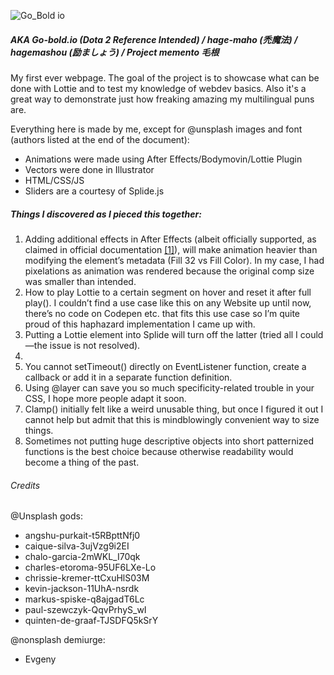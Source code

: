 ![Go_Bold io](https://user-images.githubusercontent.com/106813449/175611867-9fa9283f-b63d-4ecc-b868-890a7c135e2b.png)

##### AKA Go-bold.io (Dota 2 Reference Intended) / hage-maho (禿魔法) / hagemashou (励ましょう) / Project memento 毛根

My first ever webpage. The goal of the project is to showcase what can be done with Lottie and to test my knowledge of webdev basics. Also it's a great way to demonstrate just how freaking amazing my multilingual puns are. 

Everything here is made by me, except for @unsplash images and font (authors listed at the end of the document):

* Animations were made using After Effects/Bodymovin/Lottie Plugin
* Vectors were done in Illustrator
* HTML/CSS/JS
* Sliders are a courtesy of Splide.js


##### Things I discovered as I pieced this together: 

1. Adding additional effects in After Effects (albeit officially supported, as claimed in official documentation [[1]](https://airbnb.io/lottie/#/after-effects)), will make animation heavier than modifying the element’s metadata (Fill 32 vs Fill Color). In my case, I had pixelations as animation was rendered because the original comp size was smaller than intended. 
2. How to play Lottie to a certain segment on hover and reset it after full play(). I couldn’t find a use case like this on any Website up until now, there’s no code on Codepen etc. that fits this use case so I’m quite proud of this haphazard implementation I came up with. 
3. Putting a Lottie element into Splide will turn off the latter (tried all I could—the issue is not resolved).
4. <dialog> element [[2]]([https://developer.mozilla.org/en-US/docs/Web/HTML/Element/dialog) [[3]](https://webkit.org/blog/12209/introducing-the-dialog-element/) by default can be removed by pressing Esc, which in this case ruined user journey I originally came up with, so I had to drop a fallback for that. 
5. You cannot setTimeout() directly on EventListener function, create a callback or add it in a separate function definition.
6. Using @layer can save you so much specificity-related trouble in your CSS, I hope more people adapt it soon.
7. Clamp() initially felt like a weird unusable thing, but once I figured it out I cannot help but admit that this is mindblowingly convenient way to size things. 
8. Sometimes not putting huge descriptive objects into short patternized functions is the best choice because otherwise readability would become a thing of the past. 

###### Credits
  
@Unsplash gods: 
- angshu-purkait-t5RBpttNfj0
- caique-silva-3ujVzg9i2EI
- chalo-garcia-2mWKL_I70qk
- charles-etoroma-95UF6LXe-Lo
- chrissie-kremer-ttCxuHlS03M
- kevin-jackson-11UhA-nsrdk
- markus-spiske-q8ajgadT6Lc
- paul-szewczyk-QqvPrhyS_wI
- quinten-de-graaf-TJSDFQ5kSrY


@nonsplash demiurge:
- Evgeny 
